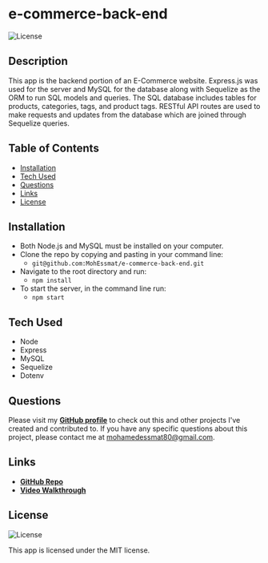 # e-commerce-back-end

![License](https://img.shields.io/badge/License%3A-MIT-green.svg)

## Description

This app is the backend portion of an E-Commerce website. Express.js was used for the server and MySQL for the database along with Sequelize as the ORM to run SQL models and queries.
The SQL database includes tables for products, categories, tags, and product tags. RESTful API routes are used to make requests and updates from the database which are joined through Sequelize queries.

## Table of Contents

- [Installation](#installation)
- [Tech Used](#tech-used)
- [Questions](#questions)
- [Links](#links)
- [License](#license)

## Installation

- Both Node.js and MySQL must be installed on your computer.
- Clone the repo by copying and pasting in your command line:
  - `git@github.com:MohEssmat/e-commerce-back-end.git`
- Navigate to the root directory and run:
  - `npm install`
- To start the server, in the command line run:
  - `npm start`

## Tech Used

- Node
- Express
- MySQL
- Sequelize
- Dotenv

## Questions

Please visit my **[GitHub profile](https://github.com/MohEssmat)** to check out this and other projects I've created and contributed to.
If you have any specific questions about this project, please contact me at <mohamedessmat80@gmail.com>.

## Links

- **[GitHub Repo](https://github.com/MohEssmat/e-commerce-back-end/)**
- **[Video Walkthrough](https://drive.google.com/file/d/1CxkBF5UchWjCiAh7Bag0teD1tRgqRUgn/view?usp=sharing)**

## License

![License](https://img.shields.io/badge/License%3A-MIT-green.svg)

This app is licensed under the MIT license.
